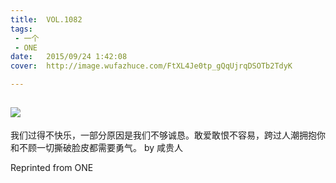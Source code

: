 ```yaml
---
title:	VOL.1082
tags:
 - 一个
 - ONE
date:	2015/09/24 1:42:08
cover:	http://image.wufazhuce.com/FtXL4Je0tp_gQqUjrqDSOTb2TdyK

---
```

![](http://image.wufazhuce.com/FtXL4Je0tp_gQqUjrqDSOTb2TdyK)
---

我们过得不快乐，一部分原因是我们不够诚恳。敢爱敢恨不容易，跨过人潮拥抱你和不顾一切撕破脸皮都需要勇气。 by 咸贵人
 
Reprinted from ONE
